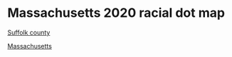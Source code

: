 # Massachusetts 2020 racial dot map

[Suffolk county](https://api.mapbox.com/styles/v1/chrisamico/ckof2vput0idn17lnuzx6874p.html?fresh=true&title=copy&access_token=pk.eyJ1IjoiY2hyaXNhbWljbyIsImEiOiJLUGZSN1RRIn0.KIM5o5IR4lBNgGCKDN6Umw#11.06/42.3125/-71.0887)

[Massachusetts](https://api.mapbox.com/styles/v1/chrisamico/ckok0duvf0tk017pkspkidivx.html?fresh=true&title=copy&access_token=pk.eyJ1IjoiY2hyaXNhbWljbyIsImEiOiJLUGZSN1RRIn0.KIM5o5IR4lBNgGCKDN6Umw#7.73/42.133/-71.554)
